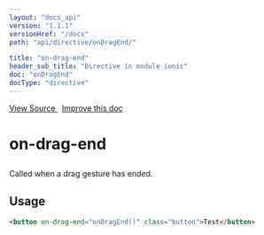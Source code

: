 ```yaml
---
layout: "docs_api"
version: "1.1.1"
versionHref: "/docs"
path: "api/directive/onDragEnd/"

title: "on-drag-end"
header_sub_title: "Directive in module ionic"
doc: "onDragEnd"
docType: "directive"
---
```


<div class="improve-docs">
  <a href='http://github.com/driftyco/ionic/tree/1.x/js/angular/directive/gesture.js#L122'>
    View Source
  </a>
  &nbsp;
  <a href='http://github.com/driftyco/ionic/edit/master/js/angular/directive/gesture.js#L122'>
    Improve this doc
  </a>
</div>




<h1 class="api-title">

  on-drag-end



</h1>





Called when a drag gesture has ended.








  
<h2 id="usage">Usage</h2>
  
```html
<button on-drag-end="onDragEnd()" class="button">Test</button>
```
  
  

  





